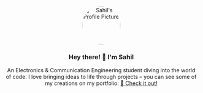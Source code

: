 <p align="center">
  <img src="https://raw.githubusercontent.com/sahiljo14/sahilsportfolio/main/assets/images/profile.jpg" alt="Sahil's Profile Picture" width="100" height="100" style="border-radius: 50%;">
</p>

<h3 align="center">Hey there! 👋 I'm Sahil</h3>
<p align="center">
  An Electronics & Communication Engineering student diving into the world of code. I love bringing ideas to life through projects – you can see some of my creations on my portfolio:
  <a href="https://sahiljo14.github.io/sahilsportfolio/">🚀 Check it out!</a>
</p>
